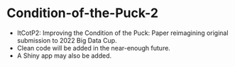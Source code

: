 # Condition-of-the-Puck-2

* ItCotP2: Improving the Condition of the Puck: Paper reimagining original submission to 2022 Big Data Cup. 
* Clean code will be added in the near-enough future. 
* A Shiny app may also be added. 
